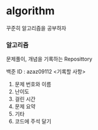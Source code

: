 # algorithm
꾸준히 알고리즘을 공부하자

### 알고리즘

문제풀이, 개념을 기록하는 Reposittory

백준 ID : azaz09112
<기록할 사항>
1. 문제 번호와 이름
2. 난이도
3. 걸린 시간
2. 문제 요약
3. 기타
4. 코드에 주석 달기
